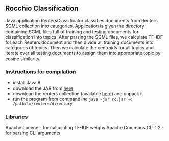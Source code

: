 ## Rocchio Classification

Java application ReutersClassificator classifies documents from Reuters SGML collection into categories. Application is given the directory containing SGML files full of training and testing documents for classification into topics. After parsing the SGML files, we calculate TF-IDF for each Reuters document and then divide all training documents into categories of topics. Then we calculate the centroids for all topics and iterate over all testing documents to assign them into appropriate topic by cosine similarity.

### Instructions for compilation
- install Java 8
- download the JAR from [here](https://bitbucket.org/jakubzitny/reutersclassificator/downloads/rc.jar)
- download the reuters collection (available [here](http://bit.ly/1jakcFu)) and unpack it
- run the program from commandline
``
java -jar rc.jar -d /path/to/reuters/directory
``

### Libraries
Apache Lucene - for calculating TF-IDF weighs
Apache Commons CLI 1.2 - for parsing CLI arguments
